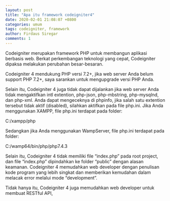 ```yaml
---
layout: post
title: "Apa itu framework codeigniter4"
date: 2020-02-01 21:08:07 +0800
categories: umum
tags: codeigniter, framework
author: Firdaus Siregar
comments: 1
---
```


Codeigniter merupakan framework PHP untuk membangun aplikasi berbasis web.
Berkat perkembangan teknologi yang cepat, Codeigniter dipaksa melakukan perubahan besar-besaran.

Codeigniter 4 mendukung PHP versi 7.2+, jika web server Anda belum support PHP 7.2+, saya sarankan untuk mengupgrade versi PHP Anda.

Selain itu, Codeigniter 4 juga tidak dapat dijalankan jika web server Anda tidak mengaktifkan intl extention, php-json, php-mbstring, php-mysqlnd, dan php-xml.
Anda dapat mengeceknya di phpinfo, jika salah satu extention tersebut tidak aktif (disabled), silahkan aktifkan pada file php.ini.
Jika Anda menggunakan XAMPP, file php.ini terdapat pada folder:

C:/xampp/php

Sedangkan jika Anda menggunakan WampServer, file php.ini terdapat pada folder:

C:/wamp64/bin/php/php7.4.3

Selain itu, Codeigniter 4 tidak memiliki file “index.php” pada root project, dan file “index.php” dipindahkan ke folder “public” dengan alasan keamanan.
Codeigniter 4 memudahkan web developer dengan penulisan kode program yang lebih singkat dan memberikan kemudahan dalam melacak error melalui mode “development”.

Tidak hanya itu, Codeigniter 4 juga memudahkan web developer untuk membuat RESTful API, 
